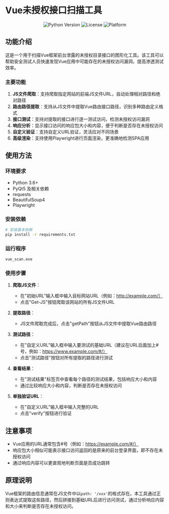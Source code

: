 # Vue未授权接口扫描工具

<p align="center">
  <img src="https://img.shields.io/badge/Python-3.6%2B-blue" alt="Python Version">
  <img src="https://img.shields.io/badge/License-MIT-green" alt="License">
  <img src="https://img.shields.io/badge/Platform-Windows%20%7C%20Linux%20%7C%20macOS-lightgrey" alt="Platform">
</p>

## 功能介绍

这是一个用于扫描Vue框架前台泄露的未授权目录接口的图形化工具。该工具可以帮助安全测试人员快速发现Vue应用中可能存在的未授权访问漏洞，提高渗透测试效率。

### 主要功能

1. **JS文件爬取**：支持爬取指定网站的前端JS文件URL，自动处理相对路径和绝对路径
2. **路由路径提取**：支持从JS文件中提取Vue路由接口路径，识别多种路由定义格式
3. **接口测试**：支持对提取的接口进行逐一测试访问，检测未授权访问漏洞
4. **响应分析**：显示接口访问的响应包大小和内容，便于判断是否存在未授权访问
5. **自定义验证**：支持自定义URL验证，灵活应对不同场景
6. **高级渲染**：支持使用Playwright进行页面渲染，更准确地检测SPA应用

## 使用方法

### 环境要求

- Python 3.6+
- PyQt5 及相关依赖
- requests
- BeautifulSoup4
- Playwright

### 安装依赖

```bash
# 安装基本依赖
pip install -r requirements.txt
```

### 运行程序

```bash
vue_scan.exe
```

### 使用步骤

1. **爬取JS文件**：
   - 在"初始URL"输入框中输入目标网站URL（例如：http://example.com/）
   - 点击"Get-JS"按钮爬取该网站的所有JS文件URL

2. **提取路径**：
   - JS文件爬取完成后，点击"getPath"按钮从JS文件中提取Vue路由路径

3. **测试路径**：
   - 在"自定义URL"输入框中输入要测试的基础URL（建议在URL后面加上#号，例如：https://www.example.com/#/）
   - 点击"测试路径"按钮对所有提取的路径进行测试

4. **查看结果**：
   - 在"测试结果"标签页中查看每个路径的测试结果，包括响应大小和内容
   - 通过比较响应大小和内容，判断是否存在未授权访问

5. **单独验证URL**：
   - 在"自定义URL"输入框中输入完整的URL
   - 点击"verify"按钮进行验证

## 注意事项

- Vue应用的URL通常包含#号（例如：https://example.com/#/）
- 响应包大小相似可能表示接口访问返回的是原来的前台登录界面，即不存在未授权访问
- 通过响应内容可以更直观地判断页面是否成功跳转

## 原理说明

Vue框架的路由信息通常在JS文件中以`path: '/xxx'`的格式存在。本工具通过正则表达式提取这些路径，然后拼接到基础URL后进行访问测试，通过分析响应内容和大小来判断是否存在未授权访问。
